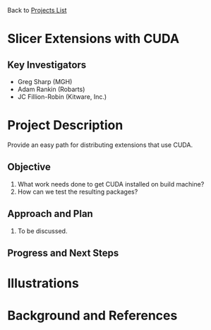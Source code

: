 Back to [Projects List](../../README.md#ProjectsList)

# Slicer Extensions with CUDA

## Key Investigators

- Greg Sharp (MGH)
- Adam Rankin (Robarts)
- JC Fillion-Robin (Kitware, Inc.)

# Project Description

Provide an easy path for distributing extensions that use CUDA.

## Objective

1. What work needs done to get CUDA installed on build machine?
1. How can we test the resulting packages?

## Approach and Plan

1. To be discussed.

## Progress and Next Steps

<!--Describe progress and next steps in a few bullet points as you are making progress.-->

# Illustrations

<!--Add pictures and links to videos that demonstrate what has been accomplished.

![Description of picture](Example2.jpg)

![Some more images](Example2.jpg)
-->

# Background and References

<!--Use this space for information that may help people better understand your project, like links to papers, source code, or data.
- Source code: https://github.com/YourUser/YourRepository
- Documentation: https://link.to.docs
- Test data: https://link.to.test.data
-->

